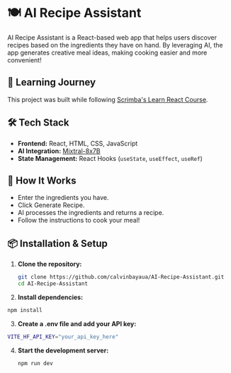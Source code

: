 # 🍽️ AI Recipe Assistant

AI Recipe Assistant is a React-based web app that helps users discover recipes based on the ingredients they have on hand. By leveraging AI, the app generates creative meal ideas, making cooking easier and more convenient!


## 📖 Learning Journey
This project was built while following [Scrimba's Learn React Course](https://scrimba.com/learn-react-c0e).


## 🛠️ Tech Stack
- **Frontend:** React, HTML, CSS, JavaScript
- **AI Integration:** [Mixtral-8x7B](https://huggingface.co/mistralai/Mixtral-8x7B-Instruct-v0.1)
- **State Management:** React Hooks (`useState`, `useEffect`, `useRef`)


## 🎯 How It Works
- Enter the ingredients you have.
- Click Generate Recipe.
- AI processes the ingredients and returns a recipe.
- Follow the instructions to cook your meal!


## 📦 Installation & Setup
1. **Clone the repository:**
   ```sh
   git clone https://github.com/calvinbayaua/AI-Recipe-Assistant.git
   cd AI-Recipe-Assistant
   ```
2. **Install dependencies:**
  ```sh
  npm install
  ```
3. **Create a .env file and add your API key:**
  ```sh
  VITE_HF_API_KEY="your_api_key_here"
  ```
4. **Start the development server:**
   ```sh
   npm run dev
   ```
